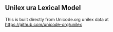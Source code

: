 Unilex ura Lexical Model
----------------------

This is built directly from Unicode.org unilex data at
https://github.com/unicode-org/unilex
